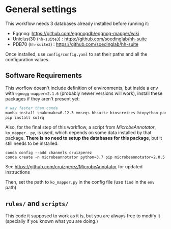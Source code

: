 # General settings

This workflow needs 3 databases already installed before running it:

- Eggnog: https://github.com/eggnogdb/eggnog-mapper/wiki
- Uniclust30 (`hh-suite3`) : https://github.com/soedinglab/hh-suite
- PDB70 (`hh-suite3`) : https://github.com/soedinglab/hh-suite

Once installed, use `config/config.yaml` to set their paths and all the configuration values.

## Software Requirements

This worflow doesn't include definition of environments, but inside a env with `egnogg-mapper=2.1.6` (probably newer versions will work), install these packages if they aren't present yet:

```sh
# way faster than conda
mamba install snakemake=6.12.3 mmseqs hhsuite bioservices biopython pandas seaborn matplotlib
pip install solrq
```

Also, for the final step of this workflow, a script from *MicrobeAnnotator*, `ko_mapper.
py`, is used, which depends on some data installed by that package. **There is no need to setup the databases for this package**, but it still needs to be installed:

```
conda config --add channels cruizperez
conda create -n microbeannotator python=3.7 pip microbeannotator=2.0.5
```
See <https://github.com/cruizperez/MicrobeAnnotator> for updated instructions

Then, set the path to `ko_mapper.py` in the config file (use `find` in the `env` path).


## `rules/` and `scripts/`

This code it supposed to work as it is, but you are always free to modify it (specially if you known what you are doing.)
